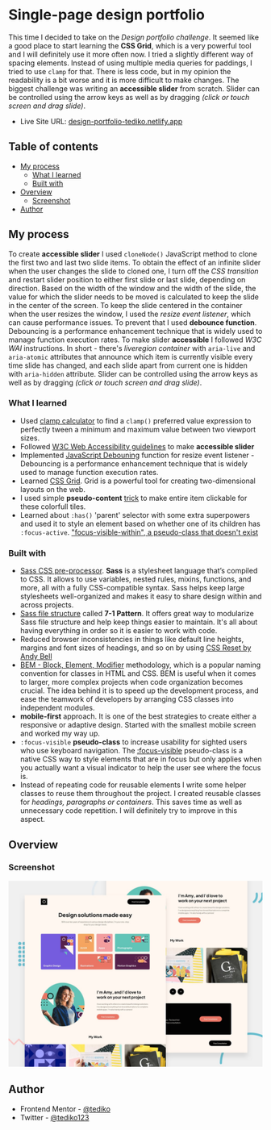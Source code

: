 # Single-page design portfolio

This time I decided to take on the *Design portfolio challenge*. It seemed like a good place to start learning the **CSS Grid**, which is a very powerful tool and I will definitely use it more often now. I tried a slightly different way of spacing elements. Instead of using multiple media queries for paddings, I tried to use `clamp` for that. There is less code, but in my opinion the readability is a bit worse and it is more difficult to make changes. The biggest challenge was writing an **accessible slider** from scratch. Slider can be controlled using the arrow keys as well as by dragging *(click or touch screen and drag slide)*.

- Live Site URL: [design-portfolio-tediko.netlify.app](https://design-portfolio-tediko.netlify.app/)

## Table of contents

- [My process](#my-process)
  - [What I learned](#what-i-learned)
  - [Built with](#built-with)
- [Overview](#overview)
  - [Screenshot](#screenshot)
- [Author](#author)

## My process

To create **accessible slider** I used `cloneNode()` JavaScript method to clone the first two and last two slide items. To obtain the effect of an infinite slider when the user changes the slide to cloned one, I turn off the *CSS transition* and restart slider position to either first slide or last slide, depending on direction. Based on the width of the window and the width of the slide, the value for which the slider needs to be moved is calculated to keep the slide in the center of the screen. To keep the slide centered in the container when the user resizes the window, I used the *resize event listener*, which can cause performance issues. To prevent that I used **debounce function**. Debouncing is a performance enhancement technique that is widely used to manage function execution rates. To make slider **accessible**  I followed *W3C WAI* instructions. In short - there's *liveregion container* with `aria-live` and `aria-atomic` attributes that announce which item is currently visible every time slide has changed, and each slide apart from current one is hidden with `aria-hidden` attribute. Slider can be controlled using the arrow keys as well as by dragging *(click or touch screen and drag slide)*.

### What I learned

- Used [clamp calculator](https://www.marcbacon.com/tools/clamp-calculator/) to find a `clamp()` preferred value expression to perfectly tween a minimum and maximum value between two viewport sizes. 
- Followed [W3C Web Accessibility guidelines](https://www.w3.org/WAI/tutorials/carousels/) to make **accessible slider**
- Implemented [JavaScript Debouning](https://borstch.com/blog/debouncing-and-throttling-in-event-handling) function for resize event listener - Debouncing is a performance enhancement technique that is widely used to manage function execution rates.
- Learned [CSS Grid](https://css-tricks.com/snippets/css/complete-guide-grid/). Grid is a powerful tool for creating two-dimensional layouts on the web.
- I used simple **pseudo-content** [trick](https://inclusive-components.design/cards/) to make entire item clickable for these colorfull tiles. 
- Learned about `:has()` 'parent' selector with some extra superpowers and used it to style an element based on whether one of its children has `:focus-active`. ["focus-visible-within", a pseudo-class that doesn't exist](https://larsmagnus.co/blog/focus-visible-within-the-missing-pseudo-class)

### Built with

- [Sass CSS pre-processor](https://sass-lang.com/). **Sass** is a stylesheet language that’s compiled to CSS. It allows to use variables, nested rules, mixins, functions, and more, all with a fully CSS-compatible syntax. Sass helps keep large stylesheets well-organized and makes it easy to share design within and across projects.
- [Sass file structure](https://gist.github.com/rveitch/84cea9650092119527bc) called **7-1 Pattern**. It offers great way to modularize Sass file structure and help keep things easier to maintain. It's all about having everything in order so it is easier to work with code. 
- Reduced browser inconsistencies in things like default line heights, margins and font sizes of headings, and so on by using [CSS Reset by Andy Bell](https://piccalil.li/blog/a-more-modern-css-reset/)
- [BEM - Block, Element, Modifier](https://getbem.com/) methodology, which is a popular naming convention for classes in HTML and CSS. BEM is useful when it comes to larger, more complex projects when code organization becomes crucial. The idea behind it is to speed up the development process, and ease the teamwork of developers by arranging CSS classes into independent modules.
- **mobile-first** approach. It is one of the best strategies to create either a responsive or adaptive design. Started with the smallest mobile screen and worked my way up.
- `:focus-visible` **pseudo-class** to increase usability for sighted users who use keyboard navigation. The [:focus-visible](https://developer.mozilla.org/en-US/docs/Web/CSS/:focus-visible) pseudo-class is a native CSS way to style elements that are in focus but only applies when you actually want a visual indicator to help the user see where the focus is.
- Instead of repeating code for reusable elements I write some helper classes to reuse them throughout the project. I created reusable classes for *headings, paragraphs or containers*. This saves time as well as unnecessary code repetition. I will definitely try to improve in this aspect.

## Overview

### Screenshot

![Design preview for the Single-page design portfolio ](./preview.jpg)

## Author

- Frontend Mentor - [@tediko](https://www.frontendmentor.io/profile/tediko)
- Twitter - [@tediko123](https://www.twitter.com/tediko123)
